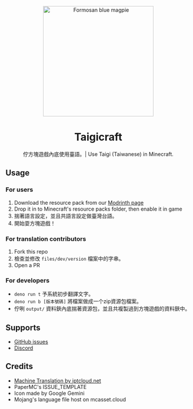 <div align="center">

<a href="https://github.com/milkteamc/Taigicraft/">
  <img src="https://github.com/user-attachments/assets/33df2d9b-250b-47f3-b0c2-66441a6df9f7" alt="Formosan blue magpie" width="300">
</a>

# Taigicraft
佇方塊遊戲內底使用臺語。| Use Taigi (Taiwanese) in Minecraft. 
</div>

## Usage
### For users
1. Download the resource pack from our [Modrinth page](https://modrinth.com/project/taigicraft)
2. Drop it in to Minecraft's resource packs folder, then enable it in game
3. 揣著語言設定，並且共語言設定做臺灣台語。
4. 開始耍方塊遊戲！
### For translation contributors
1. Fork this repo
2. 檢查並修改 `files/dev/version` 檔案中的字串。
3. Open a PR
### For developers
- `deno run t` 予系統初步翻譯文字。
- `deno run b [版本號碼]` 將檔案做成一个zip資源包檔案。
- 佇咧 `output/` 資料鋏內底揣著資源包，並且共複製過到方塊遊戲的資料鋏中。
## Supports
- [GitHub issues](https://github.com/milkteamc/Taigicraft/issues)
- [Discord](https://discord.gg/DCnTeBsSHY)
## Credits
- [Machine Translation by iptcloud.net](http://tts001.iptcloud.net:8802/)
- PaperMC's ISSUE_TEMPLATE
- Icon made by Google Gemini
- Mojang's language file host on mcasset.cloud